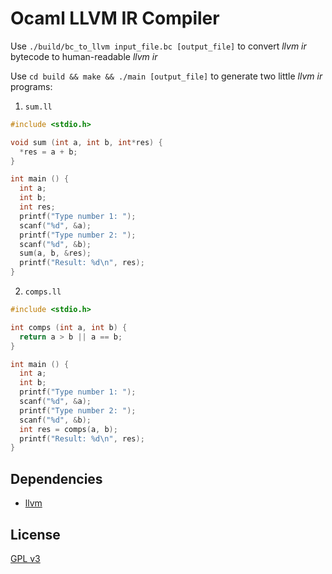 # Ocaml LLVM IR Compiler

Use `./build/bc_to_llvm input_file.bc [output_file]` to convert *llvm ir* bytecode to human-readable *llvm ir*


Use `cd build && make && ./main [output_file]` to generate two little *llvm ir* programs:

1. `sum.ll`
```c
#include <stdio.h>

void sum (int a, int b, int*res) {
  *res = a + b;
}

int main () {
  int a;
  int b;
  int res;
  printf("Type number 1: ");
  scanf("%d", &a);
  printf("Type number 2: ");
  scanf("%d", &b);
  sum(a, b, &res);
  printf("Result: %d\n", res);
}
```

2. `comps.ll`
```c
#include <stdio.h>

int comps (int a, int b) {
  return a > b || a == b;
}

int main () {
  int a;
  int b;
  printf("Type number 1: ");
  scanf("%d", &a);
  printf("Type number 2: ");
  scanf("%d", &b);
  int res = comps(a, b);
  printf("Result: %d\n", res);
}
```

## Dependencies
+ [llvm](https://opam.ocaml.org/packages/llvm/)

## License
[GPL v3](https://choosealicense.com/licenses/gpl-3.0/)